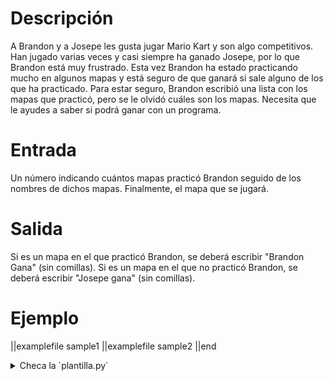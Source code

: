 # Descripción

A Brandon y a Josepe les gusta jugar Mario Kart y son algo competitivos.
Han jugado varias veces y casi siempre ha ganado Josepe, por lo que Brandon está muy frustrado.
Esta vez Brandon ha estado practicando mucho en algunos mapas y está seguro de que ganará si sale alguno de los que ha practicado.
Para estar seguro, Brandon escribió una lista con los mapas que practicó, pero se le olvidó cuáles son los mapas.
Necesita que le ayudes a saber si podrá ganar con un programa.

# Entrada

Un número indicando cuántos mapas practicó Brandon seguido de los nombres de dichos mapas.
Finalmente, el mapa que se jugará.

# Salida

Si es un mapa en el que practicó Brandon, se deberá escribir "Brandon Gana" (sin comillas).
Si es un mapa en el que no practicó Brandon, se deberá escribir "Josepe gana" (sin comillas).

# Ejemplo

||examplefile
sample1
||examplefile
sample2
||end

<details><summary>Checa la `plantilla.py`</summary>

{{plantilla.py}}

</details>
